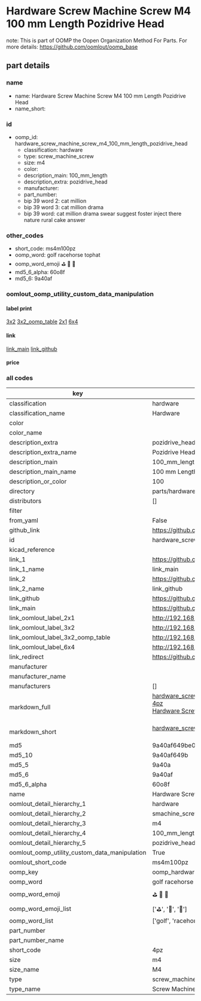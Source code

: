 # Hardware Screw Machine Screw M4 100 mm Length Pozidrive Head  

note: This is part of OOMP the Oopen Organization Method For Parts. For more details: https://github.com/oomlout/oomp_base

##  part details
  







### name
* name: Hardware Screw Machine Screw M4 100 mm Length Pozidrive Head
* name_short: 
### id
* oomp_id: hardware_screw_machine_screw_m4_100_mm_length_pozidrive_head
  * classification: hardware
  * type: screw_machine_screw
  * size: m4
  * color: 
  * description_main: 100_mm_length
  * description_extra: pozidrive_head
  * manufacturer: 
  * part_number: 
  * bip 39 word 2: cat million
  * bip 39 word 3: cat million drama
  * bip 39 word: cat million drama swear suggest foster inject there nature rural cake answer

### other_codes
* short_code: ms4m100pz
* oomp_word: golf racehorse tophat
* oomp_word_emoji :golf: :racehorse: :tophat:
* md5_6_alpha: 60o8f
* md5_6: 9a40af






### oomlout_oomp_utility_custom_data_manipulation
#### label print
[3x2](http://192.168.1.245:1112/?label=oomp%2060o8f)
[3x2_oomp_table](http://192.168.1.108:1112/?label=oomp%2060o8f)
[2x1](http://192.168.1.242:1112/?label=oomp%2060o8f)
[6x4](http://192.168.1.55:1112/?label=oomp%2060o8f)    

#### link

[link_main](https://github.com/oomlout/oomlout_oomp_version_1_messy/tree/main/parts/hardware_screw_machine_screw_m4_100_mm_length_pozidrive_head) [link_github](https://github.com/oomlout/oomlout_oomp_version_1_messy/tree/main/parts/hardware_screw_machine_screw_m4_100_mm_length_pozidrive_head)                             

#### price







### all codes 
| key | value |  
| --- | --- |  
| classification | hardware |  
| classification_name | Hardware |  
| color |  |  
| color_name |  |  
| description_extra | pozidrive_head |  
| description_extra_name | Pozidrive Head |  
| description_main | 100_mm_length |  
| description_main_name | 100 mm Length |  
| description_or_color | 100 |  
| directory | parts/hardware_screw_machine_screw_m4_100_mm_length_pozidrive_head |  
| distributors | [] |  
| filter |  |  
| from_yaml | False |  
| github_link | https://github.com/oomlout/oomlout_oomp_part_src/tree/main/parts/hardware_screw_machine_screw_m4_100_mm_length_pozidrive_head |  
| id | hardware_screw_machine_screw_m4_100_mm_length_pozidrive_head |  
| kicad_reference |  |  
| link_1 | https://github.com/oomlout/oomlout_oomp_version_1_messy/tree/main/parts/hardware_screw_machine_screw_m4_100_mm_length_pozidrive_head |  
| link_1_name | link_main |  
| link_2 | https://github.com/oomlout/oomlout_oomp_version_1_messy/tree/main/parts/hardware_screw_machine_screw_m4_100_mm_length_pozidrive_head |  
| link_2_name | link_github |  
| link_github | https://github.com/oomlout/oomlout_oomp_version_1_messy/tree/main/parts/hardware_screw_machine_screw_m4_100_mm_length_pozidrive_head |  
| link_main | https://github.com/oomlout/oomlout_oomp_version_1_messy/tree/main/parts/hardware_screw_machine_screw_m4_100_mm_length_pozidrive_head |  
| link_oomlout_label_2x1 | http://192.168.1.242:1112/?label=oomp%2060o8f |  
| link_oomlout_label_3x2 | http://192.168.1.245:1112/?label=oomp%2060o8f |  
| link_oomlout_label_3x2_oomp_table | http://192.168.1.108:1112/?label=oomp%2060o8f |  
| link_oomlout_label_6x4 | http://192.168.1.55:1112/?label=oomp%2060o8f |  
| link_redirect | https://github.com/oomlout/oomlout_oomp_version_1_messy/tree/main/parts/hardware_screw_machine_screw_m4_100_mm_length_pozidrive_head |  
| manufacturer |  |  
| manufacturer_name |  |  
| manufacturers | [] |  
| markdown_full | [hardware_screw_machine_screw_m4_100_mm_length_pozidrive_head](none)<br>[4pz](none)<br>[Hardware Screw Machine Screw M4 100 Mm Length Pozidrive Head](none)<br><br> |  
| markdown_short | [hardware_screw_machine_screw_m4_100_mm_length_pozidrive_head](none)<br><br> |  
| md5 | 9a40af649be06e81706c7db88463291e |  
| md5_10 | 9a40af649b |  
| md5_5 | 9a40a |  
| md5_6 | 9a40af |  
| md5_6_alpha | 60o8f |  
| name | Hardware Screw Machine Screw M4 100 mm Length Pozidrive Head |  
| oomlout_detail_hierarchy_1 | hardware |  
| oomlout_detail_hierarchy_2 | smachine_screw |  
| oomlout_detail_hierarchy_3 | m4 |  
| oomlout_detail_hierarchy_4 | 100_mm_length |  
| oomlout_detail_hierarchy_5 | pozidrive_head |  
| oomlout_oomp_utility_custom_data_manipulation | True |  
| oomlout_short_code | ms4m100pz |  
| oomp_key | oomp_hardware_screw_machine_screw_m4_100_mm_length_pozidrive_head |  
| oomp_word | golf racehorse tophat |  
| oomp_word_emoji | :golf: :racehorse: :tophat: |  
| oomp_word_emoji_list | [':golf:', ':racehorse:', ':tophat:'] |  
| oomp_word_list | ['golf', 'racehorse', 'tophat'] |  
| part_number |  |  
| part_number_name |  |  
| short_code | 4pz |  
| size | m4 |  
| size_name | M4 |  
| type | screw_machine_screw |  
| type_name | Screw Machine Screw |  
